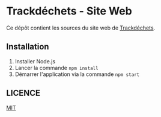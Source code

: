 # Trackdéchets - Site Web

Ce dépôt contient les sources du site web de [Trackdéchets](https://trackdechets.beta.gouv.fr).

## Installation

1. Installer Node.js
2. Lancer la commande `npm install`
3. Démarrer l'application via la commande `npm start`

## LICENCE

[MIT](./LICENSE)

